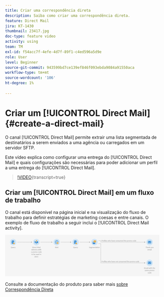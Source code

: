 ```yaml
---
title: Criar uma correspondência direta
description: Saiba como criar uma correspondência direta.
feature: Direct Mail
jira: KT-1430
thumbnail: 23417.jpg
doc-type: feature video
activity: using
team: TM
exl-id: f54acc7f-4efe-4d7f-89f1-c4ed596a5d9e
role: User
level: Beginner
source-git-commit: 943599bd7ce139ef846f093ebda9084a91550aca
workflow-type: tm+mt
source-wordcount: '106'
ht-degree: 1%

---
```


# Criar um [!UICONTROL Direct Mail] {#create-a-direct-mail}

O canal [!UICONTROL Direct Mail] permite extrair uma lista segmentada de destinatários a serem enviados a uma agência ou carregados em um servidor SFTP.

Este vídeo explica como configurar uma entrega do [!UICONTROL Direct Mail] e quais configurações são necessárias para poder adicionar um perfil a uma entrega do [!UICONTROL Direct Mail].

>[!VIDEO](https://video.tv.adobe.com/v/23417?learn=on){transcript=true}

## Criar um [!UICONTROL Direct Mail] em um fluxo de trabalho

O canal está disponível na página inicial e na visualização do fluxo de trabalho para definir estratégias de marketing coesas e entre canais. O exemplo de fluxo de trabalho a seguir inclui o [!UICONTROL Direct Mail activity].

![Imagem do Fluxo de Trabalho](/help/assets/direct_mail_examplewf.png)

Consulte a documentação do produto para saber mais [sobre Correspondência Direta](https://experienceleague.adobe.com/docs/campaign-standard/using/communication-channels/direct-mail/about-direct-mail.html)
